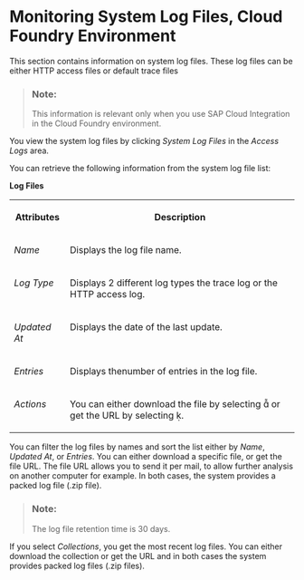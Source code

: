 <!-- loio400237616c43436b86a22c179c891dd1 -->

<link rel="stylesheet" type="text/css" href="../css/sap-icons.css"/>

# Monitoring System Log Files, Cloud Foundry Environment

This section contains information on system log files. These log files can be either HTTP access files or default trace files

> ### Note:  
> This information is relevant only when you use SAP Cloud Integration in the Cloud Foundry environment.

You view the system log files by clicking *System Log Files* in the *Access Logs* area.

You can retrieve the following information from the system log file list:

**Log Files**


<table>
<tr>
<th valign="top">

Attributes



</th>
<th valign="top">

Description



</th>
</tr>
<tr>
<td valign="top">

*Name* 



</td>
<td valign="top">

Displays the log file name.



</td>
</tr>
<tr>
<td valign="top">

*Log Type* 



</td>
<td valign="top">

Displays 2 different log types the trace log or the HTTP access log.



</td>
</tr>
<tr>
<td valign="top">

*Updated At* 



</td>
<td valign="top">

Displays the date of the last update.



</td>
</tr>
<tr>
<td valign="top">

*Entries* 



</td>
<td valign="top">

Displays thenumber of entries in the log file.



</td>
</tr>
<tr>
<td valign="top">

*Actions* 



</td>
<td valign="top">

You can either download the file by selecting <span class="SAP-icons"></span> or get the URL by selecting <span class="SAP-icons"></span>.



</td>
</tr>
</table>

You can filter the log files by names and sort the list either by *Name*, *Updated At*, or *Entries*. You can either download a specific file, or get the file URL. The file URL allows you to send it per mail, to allow further analysis on another computer for example. In both cases, the system provides a packed log file \(.zip file\).

> ### Note:  
> The log file retention time is 30 days.

If you select *Collections*, you get the most recent log files. You can either download the collection or get the URL and in both cases the system provides packed log files \(.zip files\).

